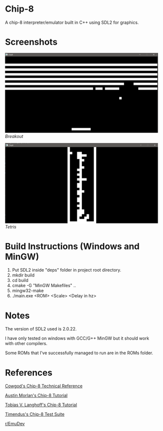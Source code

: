 # Chip-8
A chip-8 interpreter/emulator built in C++ using SDL2 for graphics. 

# Screenshots
![Breakout](/screenshots/breakout.png "Breakout")
*Breakout*

![Tetris](/screenshots/tetris.png "Tetris")
*Tetris*
# Build Instructions (Windows and MinGW)

1. Put SDL2 inside "deps" folder in project root directory. 
2. mkdir build
3. cd build
4. cmake -G "MinGW Makefiles" ..
5. mingw32-make
6. ./main.exe \<ROM> \<Scale> \<Delay in hz>

# Notes
The version of SDL2 used is 2.0.22. 

I have only tested on windows with GCC/G++ MinGW but it should work with other compilers.  

Some ROMs that I've successfully managed to run are in the ROMs folder.

# References
[Cowgod's Chip-8 Technical Reference](http://devernay.free.fr/hacks/chip8/C8TECH10.HTM#0.0)

[Austin Morlan's Chip-8 Tutorial](https://austinmorlan.com/posts/chip8_emulator/)

[Tobias V. Langhoff's Chip-8 Tutorial](https://tobiasvl.github.io/blog/write-a-chip-8-emulator/)

[Timendus's Chip-8 Test Suite](https://github.com/Timendus/chip8-test-suite#introduction)

[r/EmuDev](https://www.reddit.com/r/EmuDev/s)

